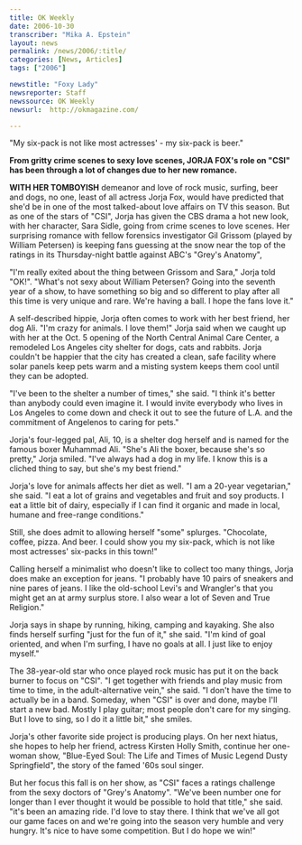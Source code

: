 ```yaml
---
title: OK Weekly
date: 2006-10-30
transcriber: "Mika A. Epstein"
layout: news
permalink: /news/2006/:title/
categories: [News, Articles]
tags: ["2006"]

newstitle: "Foxy Lady"
newsreporter: Staff
newssource: OK Weekly
newsurl:  http://okmagazine.com/

---
```


"My six-pack is not like most actresses' - my six-pack is beer."

**From gritty crime scenes to sexy love scenes, JORJA FOX's role on "CSI" has been through a lot of changes due to her new romance.**

**WITH HER TOMBOYISH** demeanor and love of rock music, surfing, beer and dogs, no one, least of all actress Jorja Fox, would have predicted that she'd be in one of the most talked-about love affairs on TV this season. But as one of the stars of "CSI", Jorja has given the CBS drama a hot new look, with her character, Sara Sidle, going from crime scenes to love scenes. Her surprising romance with fellow forensics investigator Gil Grissom (played by William Petersen) is keeping fans guessing at the snow near the top of the ratings in its Thursday-night battle against ABC's "Grey's Anatomy",

"I'm really exited about the thing between Grissom and Sara," Jorja told "OK!". "What's not sexy about William Petersen? Going into the seventh year of a show, to have something so big and so different to play after all this time is very unique and rare. We're having a ball. I hope the fans love it."

A self-described hippie, Jorja often comes to work with her best friend, her dog Ali. "I'm crazy for animals. I love them!" Jorja said when we caught up with her at the Oct. 5 opening of the North Central Animal Care Center, a remodeled Los Angeles city shelter for dogs, cats and rabbits. Jorja couldn't be happier that the city has created a clean, safe facility where solar panels keep pets warm and a misting system keeps them cool until they can be adopted.

"I've been to the shelter a number of times," she said. "I think it's better than anybody could even imagine it. I would invite everybody who lives in Los Angeles to come down and check it out to see the future of L.A. and the commitment of Angelenos to caring for pets."

Jorja's four-legged pal, Ali, 10, is a shelter dog herself and is named for the famous boxer Muhammad Ali. "She's Ali the boxer, because she's so pretty," Jorja smiled. "I've always had a dog in my life. I know this is a cliched thing to say, but she's my best friend."

Jorja's love for animals affects her diet as well. "I am a 20-year vegetarian," she said. "I eat a lot of grains and vegetables and fruit and soy products. I eat a little bit of dairy, especially if I can find it organic and made in local, humane and free-range conditions."

Still, she does admit to allowing herself "some" splurges. "Chocolate, coffee, pizza. And beer. I could show you my six-pack, which is not like most actresses' six-packs in this town!"

Calling herself a minimalist who doesn't like to collect too many things, Jorja does make an exception for jeans. "I probably have 10 pairs of sneakers and nine pares of jeans. I like the old-school Levi's and Wrangler's that you might get an at army surplus store. I also wear a lot of Seven and True Religion."

Jorja says in shape by running, hiking, camping and kayaking. She also finds herself surfing "just for the fun of it," she said. "I'm kind of goal oriented, and when I'm surfing, I have no goals at all. I just like to enjoy myself."

The 38-year-old star who once played rock music has put it on the back burner to focus on "CSI". "I get together with friends and play music from time to time, in the adult-alternative vein," she said. "I don't have the time to actually be in a band. Someday, when "CSI" is over and done, maybe I'll start a new bad. Mostly I play guitar; most people don't care for my singing. But I love to sing, so I do it a little bit," she smiles.

Jorja's other favorite side project is producing plays. On her next hiatus, she hopes to help her friend, actress Kirsten Holly Smith, continue her one-woman show, "Blue-Eyed Soul: The Life and Times of Music Legend Dusty Springfield", the story of the famed '60s soul singer.

But her focus this fall is on her show, as "CSI" faces a ratings challenge from the sexy doctors of "Grey's Anatomy". "We've been number one for longer than I ever thought it would be possible to hold that title," she said. "it's been an amazing ride. I'd love to stay there. I think that we've all got our game faces on and we're going into the season very humble and very hungry. It's nice to have some competition. But I do hope we win!"
